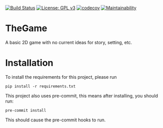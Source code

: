 [![Build Status](https://travis-ci.org/Ross-Alexandra/TheGame.svg?branch=master)](https://travis-ci.org/Ross-Alexandra/TheGame)
[![License: GPL v3](https://img.shields.io/badge/License-GPLv3-blue.svg)](https://www.gnu.org/licenses/gpl-3.0)
[![codecov](https://codecov.io/gh/Ross-Alexandra/TheGame/branch/master/graph/badge.svg)](https://codecov.io/gh/Ross-Alexandra/TheGame)
[![Maintainability](https://api.codeclimate.com/v1/badges/9650ffb60ccea8bfb4bc/maintainability)](https://codeclimate.com/github/Ross-Alexandra/TheGame/maintainability)

# TheGame
A basic 2D game with no current ideas for story, setting, etc.

# Installation
To install the requirements for this project, please run
```
pip install -r requirements.txt
```

This project also uses pre-commit, this means after installing, you should run:
```
pre-commit install
```
This should cause the pre-commit hooks to run.